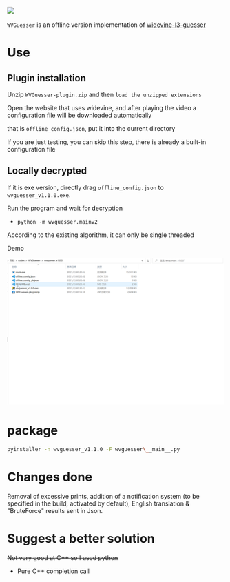 ![](https://imgur.com/cSwaXxz.png)

`WVGuesser` is an offline version implementation of [widevine-l3-guesser](https://github.com/Satsuoni/widevine-l3-guesser)

# Use

## Plugin installation

Unzip `WVGuesser-plugin.zip` and then `load the unzipped extensions`

Open the website that uses widevine, and after playing the video a configuration file will be downloaded automatically

that is `offline_config.json`, put it into the current directory

If you are just testing, you can skip this step, there is already a built-in configuration file

## Locally decrypted

If it is exe version, directly drag `offline_config.json` to `wvguesser_v1.1.0.exe`.

Run the program and wait for decryption

- `python -m wvguesser.mainv2`

According to the existing algorithm, it can only be single threaded

Demo

![](/images/oCam_2021_07_30_20_58_41_915.gif)


# package

```bash
pyinstaller -n wvguesser_v1.1.0 -F wvguesser\__main__.py
```

# Changes done

Removal of excessive prints, addition of a notification system (to be specified in the build, activated by default), English translation & "BruteForce" results sent in Json.

# Suggest a better solution

~~Not very good at C++ so I used python~~

- Pure C++ completion call
